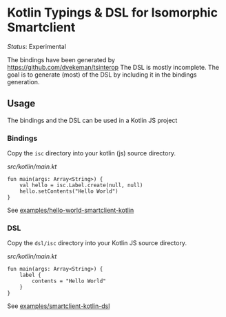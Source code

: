 # Kotlin Typings & DSL for Isomorphic Smartclient

*Status*: Experimental

The bindings have been generated by https://github.com/dvekeman/tsinterop
The DSL is mostly incomplete. The goal is to generate (most) of the DSL by including it in the bindings generation.

## Usage

The bindings and the DSL can be used in a Kotlin JS project

### Bindings

Copy the `isc` directory into your kotlin (js) source directory.

*src/kotlin/main.kt*

```
fun main(args: Array<String>) {
    val hello = isc.Label.create(null, null)
    hello.setContents("Hello World")
}
```

See [examples/hello-world-smartclient-kotlin](examples/hello-world-smartclient-kotlin)

### DSL

Copy the `dsl/isc` directory into your Kotlin JS source directory.

*src/kotlin/main.kt*

```
fun main(args: Array<String>) {
    label {
        contents = "Hello World"
    }
}
```

See [examples/smartclient-kotlin-dsl](examples/smartclient-kotlin-dsl)
